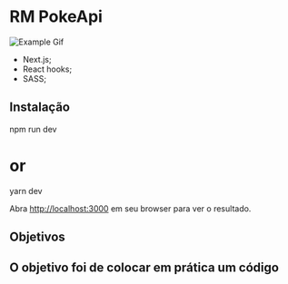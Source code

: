 # RM PokeApi

![Example Gif](src/assets/pokeApi-demo.gif)

- Next.js; 
- React hooks;
- SASS;

## Instalação ##
npm run dev
# or
yarn dev

Abra [http://localhost:3000](http://localhost:3000) em seu browser para ver o resultado.

## Objetivos

O objetivo foi de colocar em prática um código
--


